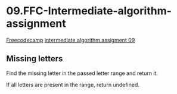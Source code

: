 # 09.FFC-Intermediate-algorithm-assignment

[Freecodecamp](https://www.freecodecamp.org/) [intermediate algorithm assigment 09](https://learn.freecodecamp.org/javascript-algorithms-and-data-structures/intermediate-algorithm-scripting/missing-letters/)

## Missing letters

Find the missing letter in the passed letter range and return it.

If all letters are present in the range, return undefined.



